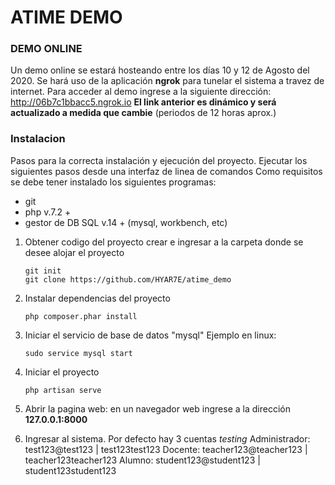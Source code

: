 # ATIME DEMO

### DEMO ONLINE
Un demo online se estará hosteando entre los días 10 y 12 de Agosto del 2020.
Se hará uso de la aplicación **ngrok** para tunelar el sistema a travez de internet.
Para acceder al demo ingrese a la siguiente dirección: http://06b7c1bbacc5.ngrok.io
**El link anterior es dinámico y será actualizado a medida que cambie** (periodos de 12 horas aprox.)

### Instalacion
Pasos para la correcta instalación y ejecución del proyecto.
Ejecutar los siguientes pasos desde una interfaz de linea de comandos
Como requisitos se debe tener instalado los siguientes programas:
- git
- php v.7.2 +
- gestor de DB SQL v.14 + (mysql, workbench, etc)


1. Obtener codigo del proyecto
    crear e ingresar a la carpeta donde se desee alojar el proyecto
    ```
    git init
    git clone https://github.com/HYAR7E/atime_demo
    ```
2. Instalar dependencias del proyecto
    ```
    php composer.phar install
    ```
3. Iniciar el servicio de base de datos "mysql"
    Ejemplo en linux:
    ```
    sudo service mysql start
    ```
4. Iniciar el proyecto
    ```
    php artisan serve
    ```
5. Abrir la pagina web: en un navegador web ingrese a la dirección **127.0.0.1:8000**

6. Ingresar al sistema. Por defecto hay 3 cuentas *testing*
    Administrador: test123@test123 | test123test123
    Docente: teacher123@teacher123 | teacher123teacher123
    Alumno: student123@student123 | student123student123
